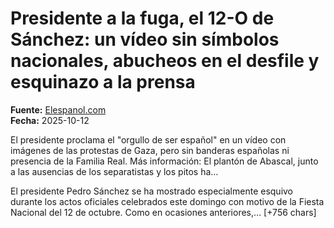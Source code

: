 # Presidente a la fuga, el 12-O de Sánchez: un vídeo sin símbolos nacionales, abucheos en el desfile y esquinazo a la prensa

**Fuente:** [Elespanol.com](https://www.elespanol.com/espana/politica/20251012/presidente-fuga-sanchez-video-sin-simbolos-nacionales-abucheos-desfile-esquinazo-prensa/1003743966010_0.html)  
**Fecha:** 2025-10-12

El presidente proclama el "orgullo de ser español" en un vídeo con imágenes de las protestas de Gaza, pero sin banderas españolas ni presencia de la Familia Real.
Más información: El plantón de Abascal, junto a las ausencias de los separatistas y los pitos ha…

El presidente Pedro Sánchez se ha mostrado especialmente esquivo durante los actos oficiales celebrados este domingo con motivo de la Fiesta Nacional del 12 de octubre.
Como en ocasiones anteriores,… [+756 chars]
